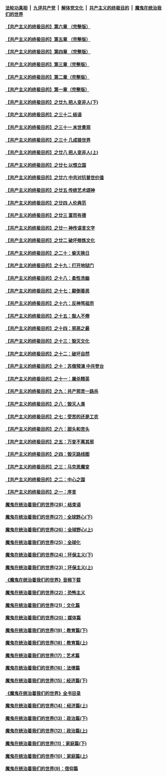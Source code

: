 ####  [法轮功真相](../../../../basic/blob/master/README.md?t=05061531) &nbsp;|&nbsp; [九评共产党](../../../../9ping.md/blob/master/README.md?t=05061531) &nbsp;|&nbsp; [解体党文化](../../../../jtdwh.md/blob/master/README.md?t=05061531)  &nbsp;|&nbsp; [共产主义的终极目的](../../../../gczydzjmd.md/blob/master/README.md?t=05061531) &nbsp;|&nbsp; [魔鬼在统治我们的世界](../../../../mgztzwmdsj.md/blob/master/README.md?t=05061531) 

#### [【共产主义的终极目的】第六章 （完整版）](../pages/nsc422/n11428913.md?t=05061531) 

#### [【共产主义的终极目的】第五章 （完整版）](../pages/nsc422/n11428912.md?t=05061531) 

#### [【共产主义的终极目的】第四章 （完整版）](../pages/nsc422/n11428907.md?t=05061531) 

#### [【共产主义的终极目的】第三章（完整版）](../pages/nsc422/n11428848.md?t=05061531) 

#### [【共产主义的终极目的】第二章（完整版）](../pages/nsc422/n11428831.md?t=05061531) 

#### [【共产主义的终极目的】第一章（完整版）](../pages/nsc422/n11417651.md?t=05061531) 

#### [【共产主义的终极目的】之廿九 把人变非人(下)](../pages/nsc422/n11344140.md?t=05061531) 

#### [【共产主义的终极目的】之三十二 结语](../pages/nsc422/n11360535.md?t=05061531) 

#### [【共产主义的终极目的】之三十一 末世景观](../pages/nsc422/n11351129.md?t=05061531) 

#### [【共产主义的终极目的】之三十 几成狼世界](../pages/nsc422/n11348280.md?t=05061531) 

#### [【共产主义的终极目的】之廿八 把人变非人(上)](../pages/nsc422/n11340492.md?t=05061531) 

#### [【共产主义的终极目的】之廿七 以恨立国](../pages/nsc422/n11336944.md?t=05061531) 

#### [【共产主义的终极目的】之廿六 中共对抗普世价值](../pages/nsc422/n11324785.md?t=05061531) 

#### [【共产主义的终极目的】之廿五 传统艺术颂神](../pages/nsc422/n11296396.md?t=05061531) 

#### [【共产主义的终极目的】之廿四 人伦典范](../pages/nsc422/n11296397.md?t=05061531) 

#### [【共产主义的终极目的】之廿三 富而有德](../pages/nsc422/n11283598.md?t=05061531) 

#### [【共产主义的终极目的】之廿一 神传语言文字](../pages/nsc422/n11263265.md?t=05061531) 

#### [【共产主义的终极目的】之廿二 破坏修炼文化](../pages/nsc422/n11245728.md?t=05061531) 

#### [【共产主义的终极目的】之二十：偷天换日](../pages/nsc422/n11238846.md?t=05061531) 

#### [【共产主义的终极目的】之十九：打开地狱门](../pages/nsc422/n11206376.md?t=05061531) 

#### [【共产主义的终极目的】之十八：柔性洗脑](../pages/nsc422/n11199994.md?t=05061531) 

#### [【共产主义的终极目的】之十七：颠倒善恶](../pages/nsc422/n11179782.md?t=05061531) 

#### [【共产主义的终极目的】之十六：反神骂祖宗](../pages/nsc422/n11166798.md?t=05061531) 

#### [【共产主义的终极目的】之十五：毁人不倦](../pages/nsc422/n11166792.md?t=05061531) 

#### [【共产主义的终极目的】之十四：邪恶之最](../pages/nsc422/n11150249.md?t=05061531) 

#### [【共产主义的终极目的】之十三：毁灭文化](../pages/nsc422/n11135227.md?t=05061531) 

#### [【共产主义的终极目的】之十二：破坏自然](../pages/nsc422/n11135214.md?t=05061531) 

#### [【共产主义的终极目的】之十：苏俄预演 中共登台](../pages/nsc422/n11118424.md?t=05061531) 

#### [【共产主义的终极目的】之十一：屠杀精英](../pages/nsc422/n11118442.md?t=05061531) 

#### [【共产主义的终极目的】之九：共产邪灵一路杀](../pages/nsc422/n11114139.md?t=05061531) 

#### [【共产主义的终极目的】之八：毁灭人类](../pages/nsc422/n11108503.md?t=05061531) 

#### [【共产主义的终极目的】之七：受苦的还是工农](../pages/nsc422/n11101809.md?t=05061531) 

#### [【共产主义的终极目的】之六：甜头和苦头](../pages/nsc422/n11096971.md?t=05061531) 

#### [【共产主义的终极目的】之五：万变不离其邪](../pages/nsc422/n11091285.md?t=05061531) 

#### [【共产主义的终极目的】之四：毁灭路线图](../pages/nsc422/n11086284.md?t=05061531) 

#### [【共产主义的终极目的】之三：马克思魔变](../pages/nsc422/n11061941.md?t=05061531) 

#### [【共产主义的终极目的】之二：中心之国](../pages/nsc422/n11047728.md?t=05061531) 

#### [【共产主义的终极目的】之一：序言](../pages/nsc422/n11086077.md?t=05061531) 

#### [魔鬼在统治着我们的世界(28)：结束语](../pages/nsc422/n10936246.md?t=05061531) 

#### [魔鬼在统治着我们的世界(27)：全球野心(下)](../pages/nsc422/n10928319.md?t=05061531) 

#### [魔鬼在统治着我们的世界(26)：全球野心(上)](../pages/nsc422/n10900318.md?t=05061531) 

#### [魔鬼在统治着我们的世界(25)：全球化](../pages/nsc422/n10788205.md?t=05061531) 

#### [魔鬼在统治着我们的世界(24)：环保主义(下)](../pages/nsc422/n10695307.md?t=05061531) 

#### [魔鬼在统治着我们的世界(23)：环保主义(上)](../pages/nsc422/n10688613.md?t=05061531) 

#### [《魔鬼在统治着我们的世界》音频下载](../pages/nsc422/n10635553.md?t=05061531) 

#### [魔鬼在统治着我们的世界(22)：恐怖主义](../pages/nsc422/n10614727.md?t=05061531) 

#### [魔鬼在统治着我们的世界(21)：文化篇](../pages/nsc422/n10597706.md?t=05061531) 

#### [魔鬼在统治着我们的世界(20)：媒体篇](../pages/nsc422/n10586579.md?t=05061531) 

#### [魔鬼在统治着我们的世界(19)：教育篇(下)](../pages/nsc422/n10564808.md?t=05061531) 

#### [魔鬼在统治着我们的世界(18)：教育篇(上)](../pages/nsc422/n10526970.md?t=05061531) 

#### [魔鬼在统治着我们的世界(17)：艺术篇](../pages/nsc422/n10499093.md?t=05061531) 

#### [魔鬼在统治着我们的世界(16)：法律篇](../pages/nsc422/n10485969.md?t=05061531) 

#### [魔鬼在统治着我们的世界(15)：经济篇(下)](../pages/nsc422/n10469975.md?t=05061531) 

#### [《魔鬼在统治着我们的世界》全书目录](../pages/nsc422/n10464261.md?t=05061531) 

#### [魔鬼在统治着我们的世界(14)：经济篇(上)](../pages/nsc422/n10457370.md?t=05061531) 

#### [魔鬼在统治着我们的世界(13)：政治篇(下)](../pages/nsc422/n10448270.md?t=05061531) 

#### [魔鬼在统治着我们的世界(12)：政治篇(上)](../pages/nsc422/n10444576.md?t=05061531) 

#### [魔鬼在统治着我们的世界(11)：家庭篇(下)](../pages/nsc422/n10440961.md?t=05061531) 

#### [魔鬼在统治着我们的世界(10)：家庭篇(上)](../pages/nsc422/n10435448.md?t=05061531) 

#### [魔鬼在统治着我们的世界(9)：信仰篇](../pages/nsc422/n10432159.md?t=05061531) 

